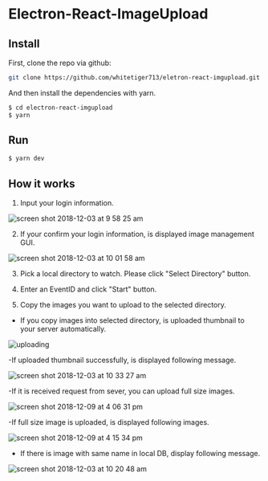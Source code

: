 # Electron-React-ImageUpload


## Install


First, clone the repo via github:

```bash
git clone https://github.com/whitetiger713/eletron-react-imgupload.git
```

And then install the dependencies with yarn.

```bash
$ cd electron-react-imgupload
$ yarn
```

## Run


```bash
$ yarn dev
```

## How it works

1. Input your login information.

![screen shot 2018-12-03 at 9 58 25 am](https://user-images.githubusercontent.com/39380399/49349519-e97c9600-f6e5-11e8-9875-e034289a0fbd.png)

2. If your confirm your login information, is displayed image management GUI.

  ![screen shot 2018-12-03 at 10 01 58 am](https://user-images.githubusercontent.com/39380399/49349541-087b2800-f6e6-11e8-9292-fa7f4cd449c4.png)
  
3. Pick a local directory to watch. Please click "Select Directory" button.

4. Enter an EventID and click "Start" button.

5. Copy the images you want to upload to the selected directory.
- If you copy images into selected directory, is uploaded thumbnail to your server automatically.

![uploading](https://user-images.githubusercontent.com/39380399/49349760-19786900-f6e7-11e8-9f06-1da6b687b16d.png)

-If uploaded thumbnail successfully, is displayed following message.

![screen shot 2018-12-03 at 10 33 27 am](https://user-images.githubusercontent.com/39380399/49349783-3b71eb80-f6e7-11e8-870c-45a379d37f40.png)

-If it is received request from sever, you can upload full size images.

![screen shot 2018-12-09 at 4 06 31 pm](https://user-images.githubusercontent.com/39380399/49694848-d463a380-fbcc-11e8-984f-446a6b8982e1.png)

-If full size image is uploaded, is displayed following images.

![screen shot 2018-12-09 at 4 15 34 pm](https://user-images.githubusercontent.com/39380399/49694937-b8accd00-fbcd-11e8-8beb-519c1499abe4.png)


- If there is image with same name in local DB, display following message.

![screen shot 2018-12-03 at 10 20 48 am](https://user-images.githubusercontent.com/39380399/49349603-555efe80-f6e6-11e8-85a1-437a0a287fad.png)


